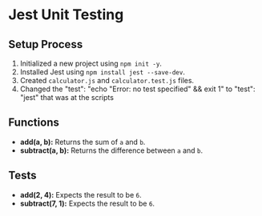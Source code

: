 # Jest Unit Testing

## Setup Process

1. Initialized a new project using `npm init -y`.
2. Installed Jest using `npm install jest --save-dev`.
3. Created `calculator.js` and `calculator.test.js` files.
4. Changed the "test": "echo \"Error: no test specified\" && exit 1" to "test": "jest" that was at the scripts

## Functions

- **add(a, b):** Returns the sum of `a` and `b`.
- **subtract(a, b):** Returns the difference between `a` and `b`.

## Tests

- **add(2, 4):** Expects the result to be `6`.
- **subtract(7, 1):** Expects the result to be `6`.
